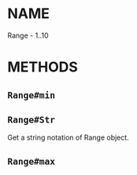 # NAME

Range - 1..10

# METHODS

## `Range#min`

## `Range#Str`

Get a string notation of Range object.

## `Range#max`
